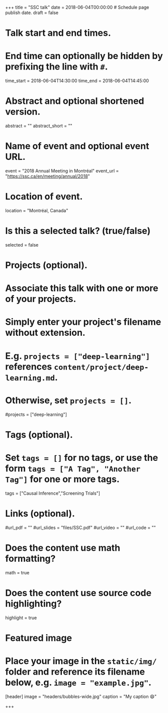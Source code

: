 +++
title = "SSC talk"
date = 2018-06-04T00:00:00  # Schedule page publish date.
draft = false

# Talk start and end times.
#   End time can optionally be hidden by prefixing the line with `#`.
time_start = 2018-06-04T14:30:00
time_end = 2018-06-04T14:45:00

# Abstract and optional shortened version.
abstract = ""
abstract_short = ""

# Name of event and optional event URL.
event = "2018 Annual Meeting in Montréal"
event_url = "https://ssc.ca/en/meeting/annual/2018"

# Location of event.
location = "Montréal, Canada"

# Is this a selected talk? (true/false)
selected = false

# Projects (optional).
#   Associate this talk with one or more of your projects.
#   Simply enter your project's filename without extension.
#   E.g. `projects = ["deep-learning"]` references `content/project/deep-learning.md`.
#   Otherwise, set `projects = []`.
#projects = ["deep-learning"]

# Tags (optional).
#   Set `tags = []` for no tags, or use the form `tags = ["A Tag", "Another Tag"]` for one or more tags.
tags = ["Causal Inference","Screening Trials"]

# Links (optional).
#url_pdf = ""
#url_slides = "files/SSC.pdf"
#url_video = ""
#url_code = ""

# Does the content use math formatting?
math = true

# Does the content use source code highlighting?
highlight = true

# Featured image
# Place your image in the `static/img/` folder and reference its filename below, e.g. `image = "example.jpg"`.
[header]
image = "headers/bubbles-wide.jpg"
caption = "My caption :smile:"

+++